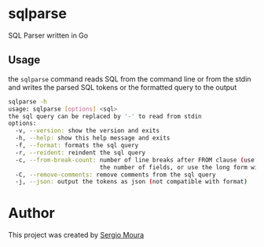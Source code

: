# sqlparse

SQL Parser written in Go

## Usage

the `sqlparse` command reads SQL from the command line or from the stdin and writes the parsed SQL tokens or the
formatted query to the output

```sh
sqlparse -h
usage: sqlparse [options] <sql>
the sql query can be replaced by '-' to read from stdin
options:
  -v, --version: show the version and exits
  -h, --help: show this help message and exits
  -f, --format: formats the sql query
  -r, --reident: reindent the sql query
  -c, --from-break-count: number of line breaks after FROM clause (use -c multiple times to increase
                          the number of fields, or use the long form with a number parameter)
  -C, --remove-comments: remove comments from the sql query
  -j, --json: output the tokens as json (not compatible with format)
```

# Author

This project was created by [Sergio Moura](https://github.com/lsmoura)
